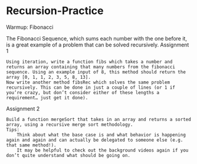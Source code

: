 # Recursion-Practice


Warmup: Fibonacci

The Fibonacci Sequence, which sums each number with the one before it, is a great example of a problem that can be solved recursively.
Assignment 1

    Using iteration, write a function fibs which takes a number and returns an array containing that many numbers from the fibonacci sequence. Using an example input of 8, this method should return the array [0, 1, 1, 2, 3, 5, 8, 13].
    Now write another method fibsRec which solves the same problem recursively. This can be done in just a couple of lines (or 1 if you’re crazy, but don’t consider either of these lengths a requirement… just get it done).


Assignment 2

    Build a function mergeSort that takes in an array and returns a sorted array, using a recursive merge sort methodology.
    Tips:
        Think about what the base case is and what behavior is happening again and again and can actually be delegated to someone else (e.g. that same method!).
        It may be helpful to check out the background videos again if you don’t quite understand what should be going on.

